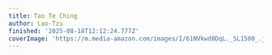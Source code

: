 ```yaml
---
title: Tao Te Ching
author: Lao-Tzu
finished: '2025-08-18T12:12:24.777Z'
coverImage: 'https://m.media-amazon.com/images/I/61NVkwd8DqL._SL1500_.jpg'
---
```

